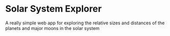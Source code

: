 # Solar System Explorer

A really simple web app for exploring the relative sizes and distances of the planets and major moons in the solar system
